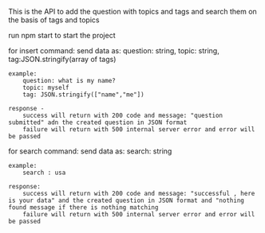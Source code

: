 This is the API to add the question with topics and tags and search them  on the basis of tags and topics

run
npm start
to start the project

for insert command:
    send data as:
        question: string,
        topic: string,
        tag:JSON.stringify(array of tags)

    example:
        question: what is my name?
        topic: myself
        tag: JSON.stringify(["name","me"])

    response - 
        success will return with 200 code and message: "question submitted" adn the created question in JSON format
        failure will return with 500 internal server error and error will be passed

for search command:
    send data as:
        search: string
    
    example:
        search : usa

    response:
        success will return with 200 code and message: "successful , here is your data" and the created question in JSON format and "nothing found message if there is nothing matching
        failure will return with 500 internal server error and error will be passed
  